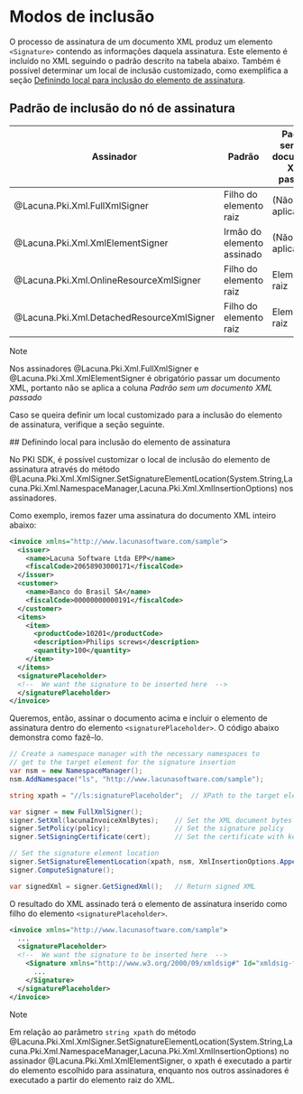 ﻿# Modos de inclusão

O processo de assinatura de um documento XML produz um elemento `<Signature>` contendo as informações daquela
assinatura. Este elemento é incluído no XML seguindo o padrão descrito na tabela abaixo. Também é possível
determinar um local de inclusão customizado, como exemplifica a seção
[Definindo local para inclusão do elemento de assinatura](#custom-location).

## Padrão de inclusão do nó de assinatura

Assinador                                 | Padrão                     | Padrão sem um documento XML passado
----------------------------------------- | -------------------------- | -----------------------------------
@Lacuna.Pki.Xml.FullXmlSigner             | Filho do elemento raiz     | (Não se aplica)
@Lacuna.Pki.Xml.XmlElementSigner          | Irmão do elemento assinado | (Não se aplica)
@Lacuna.Pki.Xml.OnlineResourceXmlSigner   | Filho do elemento raiz     | Elemento raiz
@Lacuna.Pki.Xml.DetachedResourceXmlSigner | Filho do elemento raiz     | Elemento raiz

> [!NOTE]
> Nos assinadores @Lacuna.Pki.Xml.FullXmlSigner e @Lacuna.Pki.Xml.XmlElementSigner é obrigatório passar um documento
XML, portanto não se aplica a coluna *Padrão sem um documento XML passado*

Caso se queira definir um local customizado para a inclusão do elemento de assinatura, verifique a seção seguinte.

<a name="custom-location" />
## Definindo local para inclusão do elemento de assinatura

No PKI SDK, é possível customizar o local de inclusão do elemento de assinatura através do método
@Lacuna.Pki.Xml.XmlSigner.SetSignatureElementLocation(System.String,Lacuna.Pki.Xml.NamespaceManager,Lacuna.Pki.Xml.XmlInsertionOptions)
nos assinadores.

Como exemplo, iremos fazer uma assinatura do documento XML inteiro abaixo:

```xml
<invoice xmlns="http://www.lacunasoftware.com/sample">
  <issuer>
    <name>Lacuna Software Ltda EPP</name>
    <fiscalCode>20658903000171</fiscalCode>
  </issuer>
  <customer>
    <name>Banco do Brasil SA</name>
    <fiscalCode>00000000000191</fiscalCode>
  </customer>
  <items>
    <item>
      <productCode>10201</productCode>
      <description>Philips screws</description>
      <quantity>100</quantity>
    </item>
  </items>
  <signaturePlaceholder>
  <!--  We want the signature to be inserted here  -->
  </signaturePlaceholder>
</invoice>
```

Queremos, então, assinar o documento acima e incluir o elemento de assinatura dentro do elemento `<signaturePlaceholder>`.
O código abaixo demonstra como fazê-lo.

```cs
// Create a namespace manager with the necessary namespaces to 
// get to the target element for the signature insertion
var nsm = new NamespaceManager();
nsm.AddNamespace("ls", "http://www.lacunasoftware.com/sample");

string xpath = "//ls:signaturePlaceholder";  // XPath to the target element

var signer = new FullXmlSigner();
signer.SetXml(lacunaInvoiceXmlBytes);    // Set the XML document bytes
signer.SetPolicy(policy);                // Set the signature policy
signer.SetSigningCertificate(cert);      // Set the certificate with key

// Set the signature element location
signer.SetSignatureElementLocation(xpath, nsm, XmlInsertionOptions.AppendChild);
signer.ComputeSignature();

var signedXml = signer.GetSignedXml();   // Return signed XML
```

O resultado do XML assinado terá o elemento de assinatura inserido como filho do elemento `<signaturePlaceholder>`.

```xml
<invoice xmlns="http://www.lacunasoftware.com/sample">            
  ...
  <signaturePlaceholder>
  <!--  We want the signature to be inserted here  -->
    <Signature xmlns="http://www.w3.org/2000/09/xmldsig#" Id="xmldsig-fce02462-f2bd-4b7f-8def-f9c23b6672a2">
      ...
    </Signature>
  </signaturePlaceholder>
</invoice>
```

> [!NOTE]
> Em relação ao parâmetro `string xpath` do método
> @Lacuna.Pki.Xml.XmlSigner.SetSignatureElementLocation(System.String,Lacuna.Pki.Xml.NamespaceManager,Lacuna.Pki.Xml.XmlInsertionOptions)
> no assinador @Lacuna.Pki.Xml.XmlElementSigner, o xpath é executado a partir do elemento escolhido para assinatura,
enquanto nos outros assinadores é executado a partir do elemento raiz do XML.
